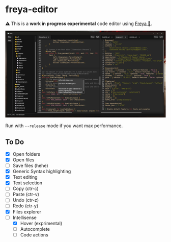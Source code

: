 # freya-editor 

⚠️ This is a **work in progress experimental** code editor using [Freya 🦀](https://github.com/marc2332/freya).

![Demo](./demo.png)

Run with `--release` mode if you want max performance.

## To Do

- [x] Open folders
- [x] Open files
- [ ] Save files (hehe)
- [x] Generic Syntax highlighting
- [x] Text editing
- [x] Text selection
- [ ] Copy (ctr-c)
- [ ] Paste (ctr-v)
- [ ] Undo (ctr-z)
- [ ] Redo (ctr-y)
- [x] Files explorer
- [ ] Intellisense
  - [x] Hover (exprimental)
  - [ ] Autocomplete
  - [ ] Code actions